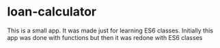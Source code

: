 # loan-calculator
This is a small app. It was made just for learning ES6 classes. Initially this app was done with functions but then it was redone with ES6 classes
